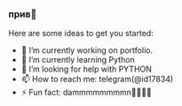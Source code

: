 ### прив👋

Here are some ideas to get you started:
- 🔭 I’m currently working on portfolio.
- 🌱 I’m currently learning Python
- 🤔 I’m looking for help with PYTHON
- 📫 How to reach me: telegram(@id17834)
- ⚡ Fun fact: dammmmmmmmn&#129488;&#129488;&#129488;&#129488;

